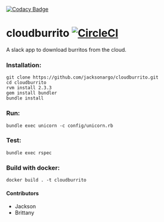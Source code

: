 [![Codacy Badge](https://api.codacy.com/project/badge/Grade/0c821c0fc3a54b00a408dd2fe616a724)](https://www.codacy.com/app/jacksonargo/cloudburrito?utm_source=github.com&utm_medium=referral&utm_content=jacksonargo/cloudburrito&utm_campaign=badger)
# cloudburrito [![CircleCI](https://circleci.com/gh/jacksonargo/cloudburrito.svg?style=svg)](https://circleci.com/gh/jacksonargo/cloudburrito)

A slack app to download burritos from the cloud.

### Installation:

    git clone https://github.com/jacksonargo/cloudburrito.git
    cd cloudburrito
    rvm install 2.3.3
    gem install bundler
    bundle install

### Run:

    bundle exec unicorn -c config/unicorn.rb

### Test:

    bundle exec rspec
    
### Build with docker:

    docker build . -t cloudburrito



#### Contributors
* Jackson
* Brittany
